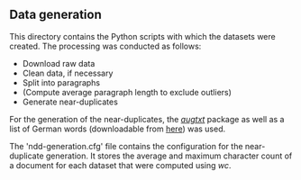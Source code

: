 ## Data generation
This directory contains the Python scripts with which the datasets were created.
The processing was conducted as follows:
- Download raw data
- Clean data, if necessary
- Split into paragraphs
- (Compute average paragraph length to exclude outliers)
- Generate near-duplicates


For the generation of the near-duplicates, the [*augtxt*](https://github.com/ulf1/augtxt) package as well as a list of German words (downloadable from [here](https://gist.githubusercontent.com/MarvinJWendt/2f4f4154b8ae218600eb091a5706b5f4/raw/36b70dd6be330aa61cd4d4cdfda6234dcb0b8784/wordlist-german.txt)) was used.

The 'ndd-generation.cfg' file contains the configuration for the near-duplicate generation. It stores the average and maximum character count of a document for each dataset that were computed using *wc*.
